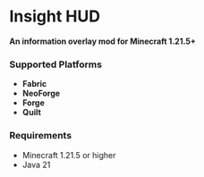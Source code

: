 # Insight HUD

**An information overlay mod for Minecraft 1.21.5+**

### Supported Platforms
- **Fabric**
- **NeoForge**
- **Forge**
- **Quilt**

### Requirements
- Minecraft 1.21.5 or higher
- Java 21

